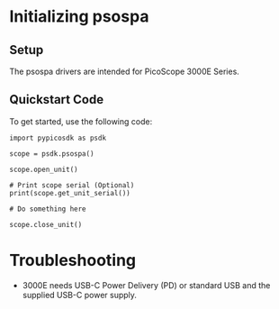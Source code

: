 # Initializing psospa
<!-- Copyright (C) 2025-2025 Pico Technology Ltd. See LICENSE file for terms. -->

## Setup
The psospa drivers are intended for PicoScope 3000E Series.

## Quickstart Code
To get started, use the following code:
```
import pypicosdk as psdk

scope = psdk.psospa()

scope.open_unit()

# Print scope serial (Optional)
print(scope.get_unit_serial())

# Do something here

scope.close_unit()
```

# Troubleshooting
 - 3000E needs USB-C Power Delivery (PD) or standard USB and the supplied USB-C power supply.
